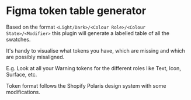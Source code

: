 # Figma token table generator

Based on the format `<Light/Dark>/<Colour Role>/<Colour State>/<Modifier>`  this plugin will generate a labelled table of all the swatches.

It's handy to visualise what tokens you have, which are missing and which are possibly misaligned.

E.g. Look at all your Warning tokens for the different roles like Text, Icon, Surface, etc.

Token format follows the Shopify Polaris design system with some modifications.

